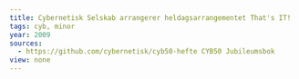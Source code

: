 ```yaml
---
title: Cybernetisk Selskab arrangerer heldagsarrangementet That's IT!
tags: cyb, minor
year: 2009
sources:
  - https://github.com/cybernetisk/cyb50-hefte CYB50 Jubileumsbok
view: none
---
```

